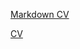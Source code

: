 [Markdown CV](https://askorag.github.io/rsschool-cv/cv)

[CV](https://askorag.github.io/rsschool-cv/)
